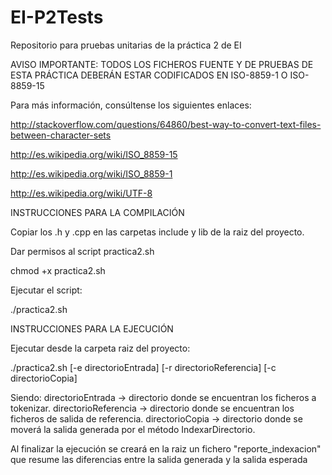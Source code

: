 # EI-P2Tests
Repositorio para pruebas unitarias de la práctica 2 de EI

AVISO IMPORTANTE: TODOS LOS FICHEROS FUENTE Y DE PRUEBAS DE ESTA PRÁCTICA DEBERÁN ESTAR CODIFICADOS EN ISO-8859-1 O ISO-8859-15

Para más información, consúltense los siguientes enlaces:

http://stackoverflow.com/questions/64860/best-way-to-convert-text-files-between-character-sets

http://es.wikipedia.org/wiki/ISO_8859-15

http://es.wikipedia.org/wiki/ISO_8859-1

http://es.wikipedia.org/wiki/UTF-8

INSTRUCCIONES PARA LA COMPILACIÓN

Copiar los .h y .cpp en las carpetas include y lib de la raiz del proyecto.

Dar permisos al script practica2.sh

chmod +x practica2.sh

Ejecutar el script:

./practica2.sh

INSTRUCCIONES PARA LA EJECUCIÓN

Ejecutar desde la carpeta raiz del proyecto:

./practica2.sh [-e directorioEntrada] [-r directorioReferencia] [-c directorioCopia]

Siendo:
directorioEntrada -> directorio donde se encuentran los ficheros a tokenizar.
directorioReferencia -> directorio donde se encuentran los ficheros de salida de referencia.
directorioCopia -> directorio donde se moverá la salida generada por el método IndexarDirectorio.

Al finalizar la ejecución se creará en la raiz un fichero "reporte_indexacion" que resume las diferencias entre la salida generada y la salida esperada
